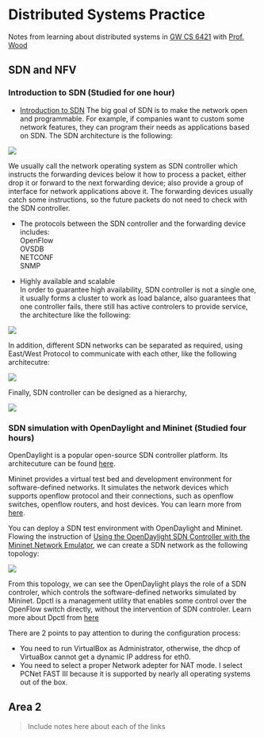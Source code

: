 # Distributed Systems Practice
Notes from learning about distributed systems in [GW CS 6421](https://gwdistsys18.github.io/) with [Prof. Wood](https://faculty.cs.gwu.edu/timwood/)

## SDN and NFV
### Introduction to SDN (Studied for one hour)
* [Introduction to SDN](https://www.youtube.com/watch?v=DiChnu_PAzA) The big goal of SDN is to make the network open and programmable. For example, if companies want to custom some network features, they can program their needs as applications based on SDN. The SDN architecture is the following:

![](https://github.com/lyuxiaosu/dist-sys-practice/blob/master/SDN_Model.png)

We usually call the network operating system as SDN controller which instructs the forwarding devices below it how to process a packet, either drop it or forward to the next forwarding device; also provide a group of interface for network applications above it. The forwarding devices usually catch some instructions, so the future packets do not need to check with the SDN controller.

* The protocols between the SDN controller and the forwarding device includes:   
OpenFlow  
OVSDB  
NETCONF  
SNMP  

* Highly available and scalable  
In order to guarantee high availability, SDN controller is not a single one, it usually forms a cluster to work as load balance, also guarantees that one controller fails, there still has active controlers to provide service, the architecture like the following:

![](https://github.com/lyuxiaosu/dist-sys-practice/blob/master/cluster_SDN.png)

In addition, different SDN networks can be separated as required, using East/West Protocol to communicate with each other, like the following architecutre:

![](https://github.com/lyuxiaosu/dist-sys-practice/blob/master/constroler_communiate_constroler.png)

Finally, SDN controller can be designed as a hierarchy,

![](https://github.com/lyuxiaosu/dist-sys-practice/blob/master/hierarchy_SDN.png)

### SDN simulation with OpenDaylight and Mininet (Studied four hours)   

OpenDaylight is a popular open-source SDN controller platform. Its architecuture can be found [here](https://wiki.opendaylight.org/view/OpenDaylight_Controller:Architectural_Framework).      

Mininet provides a virtual test bed and development environment for software-defined networks. It simulates the network devices which supports openflow protocol and their connections, such as openflow switches, openflow routers, and host devices. You can learn more from [here](http://mininet.org/).   

You can deploy a SDN test environment with OpenDaylight and Mininet. Flowing the instruction of [Using the OpenDaylight SDN Controller with the Mininet Network Emulator](http://www.brianlinkletter.com/using-the-opendaylight-sdn-controller-with-the-mininet-network-emulator/), we can create a SDN network as the following topology:   

![](https://github.com/lyuxiaosu/dist-sys-practice/blob/master/Mininet_OpenDaylight.png)   

From this topology, we can see the OpenDaylight plays the role of a SDN controler, which controls the software-defined networks simulated by Mininet. Dpctl is a management utility that enables some control over the OpenFlow switch directly, without the intervention of SDN controler. Learn more about Dpctl from [here](https://github.com/CPqD/ofsoftswitch13/wiki/Dpctl-Documentation)    

There are 2 points to pay attention to during the configuration process:   
* You need to run VirtualBox as Administrator, otherwise, the dhcp of VirtuaBox cannot get a dynamic IP address for eth0. 
* You need to select a proper Network adepter for NAT mode. I select PCNet FAST III because it is supported by nearly all operating systems out of the box.
## Area 2
> Include notes here about each of the links
